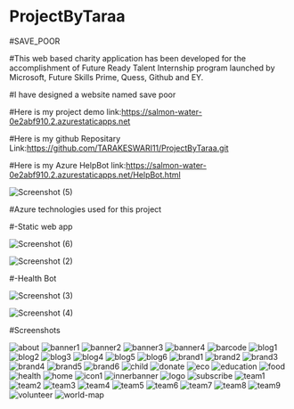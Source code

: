 # ProjectByTaraa

#SAVE_POOR

#This web based charity application has been developed for the accomplishment of Future Ready Talent Internship program launched by Microsoft, Future Skills Prime, Quess, Github and EY.

#I have designed a website named save poor

#Here is my project demo link:https://salmon-water-0e2abf910.2.azurestaticapps.net

#Here is my github Repositary Link:https://github.com/TARAKESWARI11/ProjectByTaraa.git

#Here is my Azure HelpBot link:https://salmon-water-0e2abf910.2.azurestaticapps.net/HelpBot.html

![Screenshot (5)](https://user-images.githubusercontent.com/113702287/213161872-6b538133-d9cb-4aa4-a720-25d92834785e.png)



#Azure technologies used for this project

#-Static web app

![Screenshot (6)](https://user-images.githubusercontent.com/113702287/213165122-287f1d88-33d3-487b-8a95-6a6d7128028e.jpg)


![Screenshot (2)](https://user-images.githubusercontent.com/113702287/213161986-1871e768-d979-4b29-9977-a87943293ccd.png)


#-Health Bot

![Screenshot (3)](https://user-images.githubusercontent.com/113702287/213162054-8bc9074f-c486-48c4-b3b9-d241570e6b37.png)

![Screenshot (4)](https://user-images.githubusercontent.com/113702287/213162066-2eea0f40-122e-44b4-becb-ace19e79941c.png)


#Screenshots

![about](https://user-images.githubusercontent.com/113702287/204778168-42f5388b-8309-4f4d-9db8-e03e415d7cb3.jpg)
![banner1](https://user-images.githubusercontent.com/113702287/204778188-864a6d72-f451-48fd-86ba-01bea3cf4193.jpg)
![banner2](https://user-images.githubusercontent.com/113702287/204778208-3b3c2df1-b3b0-41fb-bc74-c0142c334033.jpg)
![banner3](https://user-images.githubusercontent.com/113702287/204778234-9714f6da-17e4-4ab2-85ca-7c3e856af98a.jpg)
![banner4](https://user-images.githubusercontent.com/113702287/204778277-71be48e0-80c7-4431-9c1b-2fd0ee814f19.jpg)
![barcode](https://user-images.githubusercontent.com/113702287/204778306-5a1f3e61-1a25-4c15-88da-f0bf49778b15.png)
![blog1](https://user-images.githubusercontent.com/113702287/204778312-6d04e2fe-9ba1-4e91-a5f2-56d505b8da3f.jpg)
![blog2](https://user-images.githubusercontent.com/113702287/204778321-f4a2ec2f-ded6-436d-888b-124f948949e5.jpg)
![blog3](https://user-images.githubusercontent.com/113702287/204778354-99e826c9-bd20-4b40-a8a4-3bda978cb753.jpg)
![blog4](https://user-images.githubusercontent.com/113702287/204778369-74a8ac8f-cb72-402a-9f66-a3bc9d78cf3c.jpg)
![blog5](https://user-images.githubusercontent.com/113702287/204778386-f3bef5ce-a375-410c-82d8-65377a4c4894.jpg)
![blog6](https://user-images.githubusercontent.com/113702287/204778406-9fefce4f-19dd-4b91-b227-a668c087b4f3.jpg)
![brand1](https://user-images.githubusercontent.com/113702287/204778418-24a2f3ad-e3e6-4819-96e8-96d2801ea2ab.png)
![brand2](https://user-images.githubusercontent.com/113702287/204778423-2963e68b-1932-41f8-9258-634fe822d963.png)
![brand3](https://user-images.githubusercontent.com/113702287/204778430-3b80c30c-41de-4d91-bf9f-6499fc302a6d.png)
![brand4](https://user-images.githubusercontent.com/113702287/204778443-6f2bb281-041c-4ae2-9763-c6f60ebb6a84.png)
![brand5](https://user-images.githubusercontent.com/113702287/204778450-fa8cb03a-3352-480e-a9a7-befb20eabd8c.png)
![brand6](https://user-images.githubusercontent.com/113702287/204778457-871cfc9d-852d-4a15-ac3e-83c9497b5b2f.png)
![child](https://user-images.githubusercontent.com/113702287/204778458-09fafa1b-6493-4bb1-9610-82ab67553347.png)
![donate](https://user-images.githubusercontent.com/113702287/204778464-2eaa053c-fd04-44a8-8bf1-c7800b424cad.png)
![eco](https://user-images.githubusercontent.com/113702287/204778468-92a63b16-5027-4b29-9cdc-3cbfa3899011.png)
![education](https://user-images.githubusercontent.com/113702287/204778478-080d139b-c85c-4ead-9245-f0f300fe8ed0.png)
![food](https://user-images.githubusercontent.com/113702287/204778491-45b0e5e0-dea9-4df0-8c09-f9e42314fbf0.png)
![health](https://user-images.githubusercontent.com/113702287/204778499-55970e77-aea4-4b44-98d0-94cbd3249750.png)
![home](https://user-images.githubusercontent.com/113702287/204778506-6f3bc9f0-fe76-4535-b3c2-82f992cd7835.png)
![icon1](https://user-images.githubusercontent.com/113702287/204778520-8ab32853-6445-4116-98e4-11c68ab1698d.png)
![innerbanner](https://user-images.githubusercontent.com/113702287/204778530-a62eb863-c46a-404d-ae43-abe98b9583d7.jpg)
![logo](https://user-images.githubusercontent.com/113702287/204778586-6b80ebc9-20a5-4dbc-a88d-d53965b9bba1.png)
![subscribe](https://user-images.githubusercontent.com/113702287/204778602-4c942fa8-4ecc-4e0b-91bd-4cecacc7644f.png)
![team1](https://user-images.githubusercontent.com/113702287/204778647-b7552d23-1a6d-40b2-81ef-c1ab5f51c81b.jpg)
![team2](https://user-images.githubusercontent.com/113702287/204778676-23f7b0d1-d100-486a-8719-3c04aac81bd8.jpg)
![team3](https://user-images.githubusercontent.com/113702287/204778688-6563943d-d672-4972-b977-91de730592a1.jpg)
![team4](https://user-images.githubusercontent.com/113702287/204778696-27a49dd7-3d84-49a3-8617-71b18d84f68e.jpg)
![team5](https://user-images.githubusercontent.com/113702287/204778708-7fbc929c-fc58-45c6-80ee-790e0de89383.jpg)
![team6](https://user-images.githubusercontent.com/113702287/204778713-607d8e4f-8fff-4fd4-a898-6cbcec7bfa3a.jpg)
![team7](https://user-images.githubusercontent.com/113702287/204778725-76497e60-89ca-41ee-86e7-41f1f752c082.jpg)
![team8](https://user-images.githubusercontent.com/113702287/204778734-f517d79e-18d0-4d3f-b788-626c8b683071.jpg)
![team9](https://user-images.githubusercontent.com/113702287/204778744-091cf8e5-6ebe-464e-a51c-dab134ba659a.jpg)
![volunteer](https://user-images.githubusercontent.com/113702287/204778750-665f64dc-060c-409b-8dc3-dac87c27d1b5.png)
![world-map](https://user-images.githubusercontent.com/113702287/204778758-838b15a9-eec1-4f9d-ac6a-8d686c2a1766.png)
